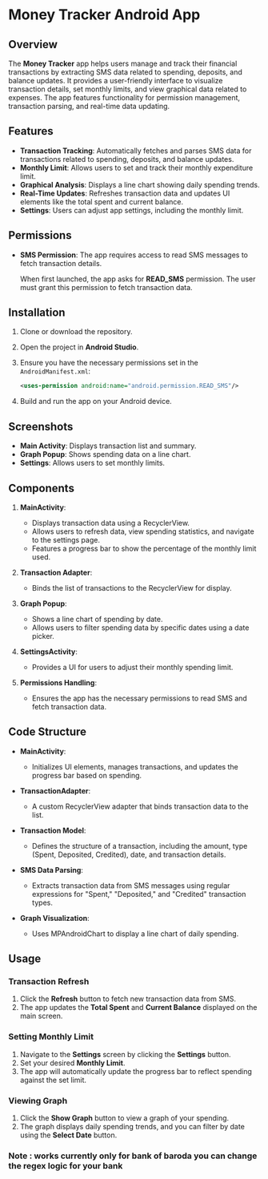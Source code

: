 # Money Tracker Android App

## Overview
The **Money Tracker** app helps users manage and track their financial transactions by extracting SMS data related to spending, deposits, and balance updates. It provides a user-friendly interface to visualize transaction details, set monthly limits, and view graphical data related to expenses. The app features functionality for permission management, transaction parsing, and real-time data updating.

## Features
- **Transaction Tracking**: Automatically fetches and parses SMS data for transactions related to spending, deposits, and balance updates.
- **Monthly Limit**: Allows users to set and track their monthly expenditure limit.
- **Graphical Analysis**: Displays a line chart showing daily spending trends.
- **Real-Time Updates**: Refreshes transaction data and updates UI elements like the total spent and current balance.
- **Settings**: Users can adjust app settings, including the monthly limit.

## Permissions
- **SMS Permission**: The app requires access to read SMS messages to fetch transaction details.
  
  When first launched, the app asks for **READ_SMS** permission. The user must grant this permission to fetch transaction data.

## Installation

1. Clone or download the repository.
2. Open the project in **Android Studio**.
3. Ensure you have the necessary permissions set in the `AndroidManifest.xml`:
   ```xml
   <uses-permission android:name="android.permission.READ_SMS"/>
   ```

4. Build and run the app on your Android device.

## Screenshots
- **Main Activity**: Displays transaction list and summary.
- **Graph Popup**: Shows spending data on a line chart.
- **Settings**: Allows users to set monthly limits.

## Components
1. **MainActivity**:
   - Displays transaction data using a RecyclerView.
   - Allows users to refresh data, view spending statistics, and navigate to the settings page.
   - Features a progress bar to show the percentage of the monthly limit used.

2. **Transaction Adapter**:
   - Binds the list of transactions to the RecyclerView for display.

3. **Graph Popup**:
   - Shows a line chart of spending by date.
   - Allows users to filter spending data by specific dates using a date picker.

4. **SettingsActivity**:
   - Provides a UI for users to adjust their monthly spending limit.

5. **Permissions Handling**:
   - Ensures the app has the necessary permissions to read SMS and fetch transaction data.

## Code Structure

- **MainActivity**:
  - Initializes UI elements, manages transactions, and updates the progress bar based on spending.
  
- **TransactionAdapter**:
  - A custom RecyclerView adapter that binds transaction data to the list.

- **Transaction Model**:
  - Defines the structure of a transaction, including the amount, type (Spent, Deposited, Credited), date, and transaction details.

- **SMS Data Parsing**:
  - Extracts transaction data from SMS messages using regular expressions for "Spent," "Deposited," and "Credited" transaction types.

- **Graph Visualization**:
  - Uses MPAndroidChart to display a line chart of daily spending.

## Usage

### Transaction Refresh
1. Click the **Refresh** button to fetch new transaction data from SMS.
2. The app updates the **Total Spent** and **Current Balance** displayed on the main screen.

### Setting Monthly Limit
1. Navigate to the **Settings** screen by clicking the **Settings** button.
2. Set your desired **Monthly Limit**.
3. The app will automatically update the progress bar to reflect spending against the set limit.

### Viewing Graph
1. Click the **Show Graph** button to view a graph of your spending.
2. The graph displays daily spending trends, and you can filter by date using the **Select Date** button.

### Note : works currently only for bank of baroda you can change the regex logic for your bank
   


